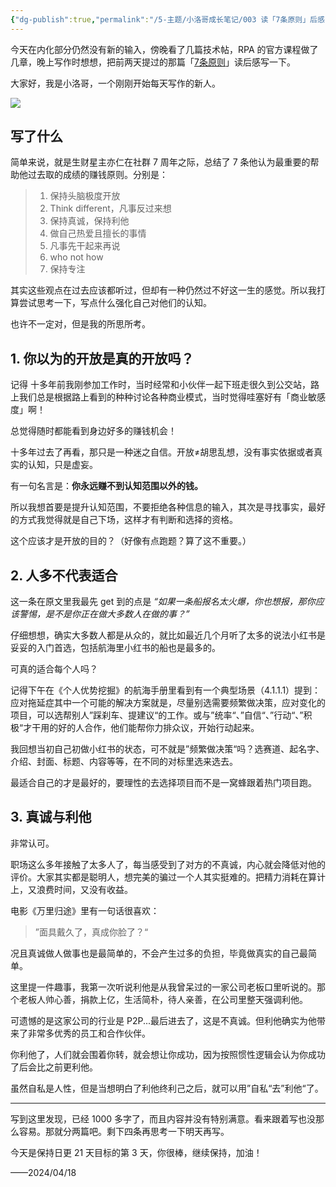 ```yaml
---
{"dg-publish":true,"permalink":"/5-主题/小洛哥成长笔记/003 读「7条原则」后感（上）/","tags":["小洛哥成长笔记"],"noteIcon":1,"created":"2024-04-18","updated":"2024-04-19"}
---
```


今天在内化部分仍然没有新的输入，傍晚看了几篇技术帖，RPA 的官方课程做了几章，晚上写作时想想，把前两天提过的那篇「[7条原则](https://mp.weixin.qq.com/s/6NgecVuqhhjK7PoTCjK6eQ)」读后感写一下。

大家好，我是小洛哥，一个刚刚开始每天写作的新人。

![](http://img.xlg.life/images/202404190202224.png)

## 写了什么
简单来说，就是生财星主亦仁在社群 7 周年之际，总结了 7 条他认为最重要的帮助他过去取的成绩的赚钱原则。分别是：
> 1. 保持头脑极度开放
> 2. Think different，凡事反过来想
> 3. 保持真诚，保持利他
> 4. 做自己热爱且擅长的事情
> 5. 凡事先干起来再说
> 6. who not how
> 7. 保持专注

其实这些观点在过去应该都听过，但却有一种仍然过不好这一生的感觉。所以我打算尝试思考一下，写点什么强化自己对他们的认知。

也许不一定对，但是我的所思所考。

## 1. 你以为的开放是真的开放吗？
记得 十多年前我刚参加工作时，当时经常和小伙伴一起下班走很久到公交站，路上我们总是根据路上看到的种种讨论各种商业模式，当时觉得哇塞好有「商业敏感度」啊！

总觉得随时都能看到身边好多的赚钱机会！

十多年过去了再看，那只是一种迷之自信。开放≠胡思乱想，没有事实依据或者真实的认知，只是虚妄。

有一句名言是：**你永远赚不到认知范围以外的钱。**

所以我想首要是提升认知范围，不要拒绝各种信息的输入，其次是寻找事实，最好的方式我觉得就是自己下场，这样才有判断和选择的资格。

这个应该才是开放的目的？（好像有点跑题？算了这不重要。）

## 2. 人多不代表适合
这一条在原文里我最先 get 到的点是 _“如果一条船报名太火爆，你也想报，那你应该警惕，是不是你正在做大多数人在做的事？”_

仔细想想，确实大多数人都是从众的，就比如最近几个月听了太多的说法小红书是妥妥的入门首选，包括航海里小红书的船也是最多的。

可真的适合每个人吗？

记得下午在《个人优势挖掘》的航海手册里看到有一个典型场景（4.1.1.1）提到：应对拖延症其中一个可能的解决方案就是，尽量别选需要频繁做决策，应对变化的项目，可以选帮别人”踩刹车、提建议“的工作。或与”统率“、”自信“、”行动“、”积极“才干用的好的人合作，他们能帮你力排众议，开始行动起来。

我回想当初自己初做小红书的状态，可不就是”频繁做决策“吗？选赛道、起名字、介绍、封面、标题、内容等等，在不同的对标里选来选去。

最适合自己的才是最好的，要理性的去选择项目而不是一窝蜂跟着热门项目跑。


## 3. 真诚与利他
非常认可。

职场这么多年接触了太多人了，每当感受到了对方的不真诚，内心就会降低对他的评价。大家其实都是聪明人，想完美的骗过一个人其实挺难的。把精力消耗在算计上，又浪费时间，又没有收益。

电影《万里归途》里有一句话很喜欢：

> ”面具戴久了，真成你脸了？“

况且真诚做人做事也是最简单的，不会产生过多的负担，毕竟做真实的自己最简单。

这里提一件趣事，我第一次听说利他是从我曾呆过的一家公司老板口里听说的。那个老板人帅心善，捐款上亿，生活简朴，待人亲善，在公司里整天强调利他。

可遗憾的是这家公司的行业是 P2P...最后进去了，这是不真诚。但利他确实为他带来了非常多优秀的员工和合作伙伴。

你利他了，人们就会围着你转，就会想让你成功，因为按照惯性逻辑会认为你成功了后会比之前更利他。

虽然自私是人性，但是当想明白了利他终利己之后，就可以用”自私“去”利他“了。

---

写到这里发现，已经 1000 多字了，而且内容并没有特别满意。看来跟着写也没那么容易。那就分两篇吧。剩下四条再思考一下明天再写。

今天是保持日更 21 天目标的第 3 天，你很棒，继续保持，加油！

——2024/04/18